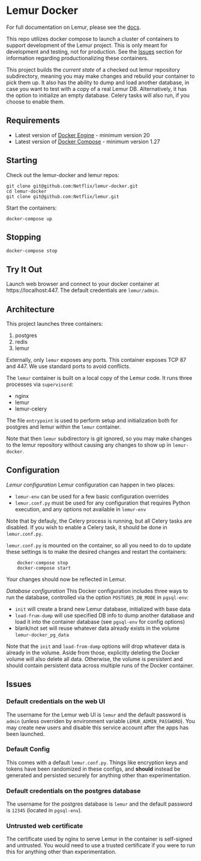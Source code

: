 Lemur Docker
============

For full documentation on Lemur, please see the [docs](https://lemur.readthedocs.org).

This repo utilizes docker compose to launch a cluster of containers to support development of the Lemur project. This is only meant for development and testing, not for production. See the [Issues](#Issues) section for information regarding productionalizing these containers.

This project builds the _current state_ of a checked out lemur repository subdirectory, meaning you may make changes and rebuild your container to pick them up. It also has the ability to dump and load another database, in case you want to test with a copy of a real Lemur DB. Alternatively, it has the option to initialize an empty database. Celery tasks will also run, if you choose to enable them.


Requirements
------------

- Latest version of [Docker Engine](https://docs.docker.com/engine/install/) - minimum version 20
- Latest version of [Docker Compose](https://docs.docker.com/compose/install/) - minimum version 1.27

Starting
--------

Check out the lemur-docker and lemur repos:

    git clone git@github.com:Netflix/lemur-docker.git
    cd lemur-docker
    git clone git@github.com:Netflix/lemur.git

Start the containers:

    docker-compose up

Stopping
--------

    docker-compose stop

Try It Out
----------

Launch web browser and connect to your docker container at https://localhost:447. The default credentials are `lemur/admin`.

Architecture
-------------

This project launches three containers:

1. postgres
2. redis
2. lemur

Externally, only `lemur` exposes any ports. This container exposes TCP 87 and 447. We use standard ports to avoid conflicts.

The `lemur` container is built on a local copy of the Lemur code. It runs three processes via `supervisord`:

- nginx
- lemur
- lemur-celery

The file `entrypoint` is used to perform setup and initialization both for postgres and lemur within the `lemur` container.

Note that then `lemur` subdirectory is git ignored, so you may make changes to the lemur repository without causing any changes to show up in `lemur-docker`.

Configuration
-------------

*Lemur configuration*
Lemur configuration can happen in two places:
 - `lemur-env` can be used for a few basic configuration overrides
 - `lemur.conf.py` must be used for any configuration that requires Python execution, and any options not available in `lemur-env`

Note that by defauly, the Celery process is running, but all Celery tasks are disabled. If you wish to enable a Celery task, it should be done in `lemur.conf.py`.

`lemur.conf.py` is mounted on the container, so all you need to do to update these settings is to make the desired changes and restart the containers:
    
        docker-compose stop
        docker-compose start

Your changes should now be reflected in Lemur.

*Database configuration*
This Docker configuration includes three ways to run the database, controlled via the option `POSTGRES_DB_MODE` in `pgsql-env`:
- `init` will create a brand new Lemur database, initialized with base data
- `load-frum-dump` will use specified DB info to dump another database and load it into the container database (see `pgsql-env` for config options)
- blank/not set will reuse whatever data already exists in the volume `lemur-docker_pg_data`

Note that the `init` and `load-from-dump` options will drop whatever data is already in the volume. Aside from those, explicitly deleting the Docker volume will also delete all data. Otherwise, the volume is persistent and should contain persistent data across multiple runs of the Docker container.

Issues
------

### Default credentials on the web UI

The username for the Lemur web UI is `lemur` and the default password is `admin` (unless overriden by environment variable `LEMUR_ADMIN_PASSWORD`). You may create new users and disable this service account after the apps has been launched.  

### Default Config

This comes with a default `lemur.conf.py`.
Things like encryption keys and tokens have been randomized in these configs, and **should** instead be generated and persisted securely for anything other than experimentation.

### Default credentials on the postgres database

The username for the postgres database is `lemur` and the default password is `12345` (located in `pgsql-env`).

### Untrusted web certificate

The certificate used by nginx to serve Lemur in the container is self-signed and untrusted. You would need to use a trusted certificate if you were to run this for anything other than experimentation.